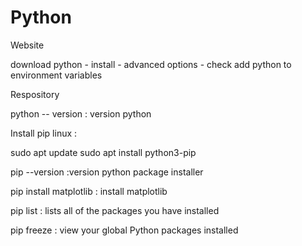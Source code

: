 # Python
Website

download python -  install - advanced options - check add python to environment variables

Respository

 python -- version : version python 

Install pip  linux : 

sudo apt update
sudo apt install python3-pip


 pip --version :version python package installer 

pip install matplotlib : install matplotlib

pip list  : lists all of the packages you have installed

pip freeze : view your global Python packages installed
